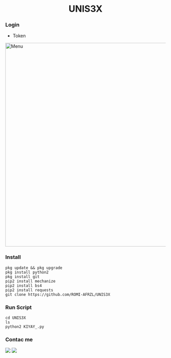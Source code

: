 <h1 align="center">
 UNIS3X

### Login 
- Token

<img src="https://github.com/ROMI-AFRZL/UNIS3X/blob/main/Ngentod/20210122_125828.png" width="640" title="Menu" alt="Menu"> 

### Install
````
pkg update && pkg upgrade
pkg install python2 
pkg install git 
pip2 install mechanize
pip2 install bs4
pip2 install requests
git clone https://github.com/ROMI-AFRZL/UNIS3X
````
### Run Script

````
cd UNIS3X
ls
python2 KIYAY_.py
````
### Contac me
[![](https://img.shields.io/badge/Facebook-blue?logo=Facebook&logoColor=blue&labelColor=white)](https://www.facebook.com/romi.rizal.58)
[![](https://img.shields.io/badge/Whatsapp-CHAT-red?logo=Whatsapp&logoColor=Brightgreen&labelColor=white)](https://wa.me/6282371648186?text=Asalamualaikum+bang)

